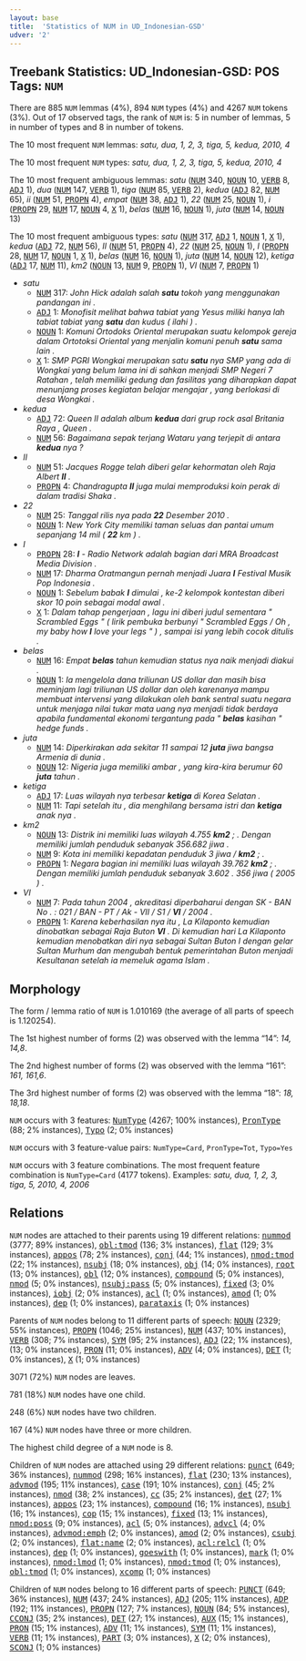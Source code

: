 ```yaml
---
layout: base
title:  'Statistics of NUM in UD_Indonesian-GSD'
udver: '2'
---
```


## Treebank Statistics: UD_Indonesian-GSD: POS Tags: `NUM`

There are 885 `NUM` lemmas (4%), 894 `NUM` types (4%) and 4267 `NUM` tokens (3%).
Out of 17 observed tags, the rank of `NUM` is: 5 in number of lemmas, 5 in number of types and 8 in number of tokens.

The 10 most frequent `NUM` lemmas: <em>satu, dua, 1, 2, 3, tiga, 5, kedua, 2010, 4</em>

The 10 most frequent `NUM` types:  <em>satu, dua, 1, 2, 3, tiga, 5, kedua, 2010, 4</em>

The 10 most frequent ambiguous lemmas: <em>satu</em> (<tt><a href="id_gsd-pos-NUM.html">NUM</a></tt> 340, <tt><a href="id_gsd-pos-NOUN.html">NOUN</a></tt> 10, <tt><a href="id_gsd-pos-VERB.html">VERB</a></tt> 8, <tt><a href="id_gsd-pos-ADJ.html">ADJ</a></tt> 1), <em>dua</em> (<tt><a href="id_gsd-pos-NUM.html">NUM</a></tt> 147, <tt><a href="id_gsd-pos-VERB.html">VERB</a></tt> 1), <em>tiga</em> (<tt><a href="id_gsd-pos-NUM.html">NUM</a></tt> 85, <tt><a href="id_gsd-pos-VERB.html">VERB</a></tt> 2), <em>kedua</em> (<tt><a href="id_gsd-pos-ADJ.html">ADJ</a></tt> 82, <tt><a href="id_gsd-pos-NUM.html">NUM</a></tt> 65), <em>ii</em> (<tt><a href="id_gsd-pos-NUM.html">NUM</a></tt> 51, <tt><a href="id_gsd-pos-PROPN.html">PROPN</a></tt> 4), <em>empat</em> (<tt><a href="id_gsd-pos-NUM.html">NUM</a></tt> 38, <tt><a href="id_gsd-pos-ADJ.html">ADJ</a></tt> 1), <em>22</em> (<tt><a href="id_gsd-pos-NUM.html">NUM</a></tt> 25, <tt><a href="id_gsd-pos-NOUN.html">NOUN</a></tt> 1), <em>i</em> (<tt><a href="id_gsd-pos-PROPN.html">PROPN</a></tt> 29, <tt><a href="id_gsd-pos-NUM.html">NUM</a></tt> 17, <tt><a href="id_gsd-pos-NOUN.html">NOUN</a></tt> 4, <tt><a href="id_gsd-pos-X.html">X</a></tt> 1), <em>belas</em> (<tt><a href="id_gsd-pos-NUM.html">NUM</a></tt> 16, <tt><a href="id_gsd-pos-NOUN.html">NOUN</a></tt> 1), <em>juta</em> (<tt><a href="id_gsd-pos-NUM.html">NUM</a></tt> 14, <tt><a href="id_gsd-pos-NOUN.html">NOUN</a></tt> 13)

The 10 most frequent ambiguous types:  <em>satu</em> (<tt><a href="id_gsd-pos-NUM.html">NUM</a></tt> 317, <tt><a href="id_gsd-pos-ADJ.html">ADJ</a></tt> 1, <tt><a href="id_gsd-pos-NOUN.html">NOUN</a></tt> 1, <tt><a href="id_gsd-pos-X.html">X</a></tt> 1), <em>kedua</em> (<tt><a href="id_gsd-pos-ADJ.html">ADJ</a></tt> 72, <tt><a href="id_gsd-pos-NUM.html">NUM</a></tt> 56), <em>II</em> (<tt><a href="id_gsd-pos-NUM.html">NUM</a></tt> 51, <tt><a href="id_gsd-pos-PROPN.html">PROPN</a></tt> 4), <em>22</em> (<tt><a href="id_gsd-pos-NUM.html">NUM</a></tt> 25, <tt><a href="id_gsd-pos-NOUN.html">NOUN</a></tt> 1), <em>I</em> (<tt><a href="id_gsd-pos-PROPN.html">PROPN</a></tt> 28, <tt><a href="id_gsd-pos-NUM.html">NUM</a></tt> 17, <tt><a href="id_gsd-pos-NOUN.html">NOUN</a></tt> 1, <tt><a href="id_gsd-pos-X.html">X</a></tt> 1), <em>belas</em> (<tt><a href="id_gsd-pos-NUM.html">NUM</a></tt> 16, <tt><a href="id_gsd-pos-NOUN.html">NOUN</a></tt> 1), <em>juta</em> (<tt><a href="id_gsd-pos-NUM.html">NUM</a></tt> 14, <tt><a href="id_gsd-pos-NOUN.html">NOUN</a></tt> 12), <em>ketiga</em> (<tt><a href="id_gsd-pos-ADJ.html">ADJ</a></tt> 17, <tt><a href="id_gsd-pos-NUM.html">NUM</a></tt> 11), <em>km2</em> (<tt><a href="id_gsd-pos-NOUN.html">NOUN</a></tt> 13, <tt><a href="id_gsd-pos-NUM.html">NUM</a></tt> 9, <tt><a href="id_gsd-pos-PROPN.html">PROPN</a></tt> 1), <em>VI</em> (<tt><a href="id_gsd-pos-NUM.html">NUM</a></tt> 7, <tt><a href="id_gsd-pos-PROPN.html">PROPN</a></tt> 1)


* <em>satu</em>
  * <tt><a href="id_gsd-pos-NUM.html">NUM</a></tt> 317: <em>John Hick adalah salah <b>satu</b> tokoh yang menggunakan pandangan ini .</em>
  * <tt><a href="id_gsd-pos-ADJ.html">ADJ</a></tt> 1: <em>Monofisit melihat bahwa tabiat yang Yesus miliki hanya lah tabiat tabiat yang <b>satu</b> dan kudus ( ilahi ) .</em>
  * <tt><a href="id_gsd-pos-NOUN.html">NOUN</a></tt> 1: <em>Komuni Ortodoks Oriental merupakan suatu kelompok gereja dalam Ortotoksi Oriental yang menjalin komuni penuh <b>satu</b> sama lain .</em>
  * <tt><a href="id_gsd-pos-X.html">X</a></tt> 1: <em>SMP PGRI Wongkai merupakan satu <b>satu</b> nya SMP yang ada di Wongkai yang belum lama ini di sahkan menjadi SMP Negeri 7 Ratahan , telah memiliki gedung dan fasilitas yang diharapkan dapat menunjang proses kegiatan belajar mengajar , yang berlokasi di desa Wongkai .</em>
* <em>kedua</em>
  * <tt><a href="id_gsd-pos-ADJ.html">ADJ</a></tt> 72: <em>Queen II adalah album <b>kedua</b> dari grup rock asal Britania Raya , Queen .</em>
  * <tt><a href="id_gsd-pos-NUM.html">NUM</a></tt> 56: <em>Bagaimana sepak terjang Wataru yang terjepit di antara <b>kedua</b> nya ?</em>
* <em>II</em>
  * <tt><a href="id_gsd-pos-NUM.html">NUM</a></tt> 51: <em>Jacques Rogge telah diberi gelar kehormatan oleh Raja Albert <b>II</b> .</em>
  * <tt><a href="id_gsd-pos-PROPN.html">PROPN</a></tt> 4: <em>Chandragupta <b>II</b> juga mulai memproduksi koin perak di dalam tradisi Shaka .</em>
* <em>22</em>
  * <tt><a href="id_gsd-pos-NUM.html">NUM</a></tt> 25: <em>Tanggal rilis nya pada <b>22</b> Desember 2010 .</em>
  * <tt><a href="id_gsd-pos-NOUN.html">NOUN</a></tt> 1: <em>New York City memiliki taman seluas dan pantai umum sepanjang 14 mil ( <b>22</b> km ) .</em>
* <em>I</em>
  * <tt><a href="id_gsd-pos-PROPN.html">PROPN</a></tt> 28: <em><b>I</b> - Radio Network adalah bagian dari MRA Broadcast Media Division .</em>
  * <tt><a href="id_gsd-pos-NUM.html">NUM</a></tt> 17: <em>Dharma Oratmangun pernah menjadi Juara <b>I</b> Festival Musik Pop Indonesia .</em>
  * <tt><a href="id_gsd-pos-NOUN.html">NOUN</a></tt> 1: <em>Sebelum babak <b>I</b> dimulai , ke-2 kelompok kontestan diberi skor 10 poin sebagai modal awal .</em>
  * <tt><a href="id_gsd-pos-X.html">X</a></tt> 1: <em>Dalam tahap pengerjaan , lagu ini diberi judul sementara " Scrambled Eggs " ( lirik pembuka berbunyi " Scrambled Eggs / Oh , my baby how <b>I</b> love your legs " ) , sampai isi yang lebih cocok ditulis .</em>
* <em>belas</em>
  * <tt><a href="id_gsd-pos-NUM.html">NUM</a></tt> 16: <em>Empat <b>belas</b> tahun kemudian status nya naik menjadi diakui .</em>
  * <tt><a href="id_gsd-pos-NOUN.html">NOUN</a></tt> 1: <em>Ia mengelola dana triliunan US dollar dan masih bisa meminjam lagi triliunan US dollar dan oleh karenanya mampu membuat intervensi yang dilakukan oleh bank sentral suatu negara untuk menjaga nilai tukar mata uang nya menjadi tidak berdaya apabila fundamental ekonomi tergantung pada " <b>belas</b> kasihan " hedge funds .</em>
* <em>juta</em>
  * <tt><a href="id_gsd-pos-NUM.html">NUM</a></tt> 14: <em>Diperkirakan ada sekitar 11 sampai 12 <b>juta</b> jiwa bangsa Armenia di dunia .</em>
  * <tt><a href="id_gsd-pos-NOUN.html">NOUN</a></tt> 12: <em>Nigeria juga memiliki ambar , yang kira-kira berumur 60 <b>juta</b> tahun .</em>
* <em>ketiga</em>
  * <tt><a href="id_gsd-pos-ADJ.html">ADJ</a></tt> 17: <em>Luas wilayah nya terbesar <b>ketiga</b> di Korea Selatan .</em>
  * <tt><a href="id_gsd-pos-NUM.html">NUM</a></tt> 11: <em>Tapi setelah itu , dia menghilang bersama istri dan <b>ketiga</b> anak nya .</em>
* <em>km2</em>
  * <tt><a href="id_gsd-pos-NOUN.html">NOUN</a></tt> 13: <em>Distrik ini memiliki luas wilayah 4.755 <b>km2</b> ; . Dengan memiliki jumlah penduduk sebanyak 356.682 jiwa .</em>
  * <tt><a href="id_gsd-pos-NUM.html">NUM</a></tt> 9: <em>Kota ini memiliki kepadatan penduduk 3 jiwa / <b>km2</b> ; .</em>
  * <tt><a href="id_gsd-pos-PROPN.html">PROPN</a></tt> 1: <em>Negara bagian ini memiliki luas wilayah 39.762 <b>km2</b> ; . Dengan memiliki jumlah penduduk sebanyak 3.602 . 356 jiwa ( 2005 ) .</em>
* <em>VI</em>
  * <tt><a href="id_gsd-pos-NUM.html">NUM</a></tt> 7: <em>Pada tahun 2004 , akreditasi diperbaharui dengan SK - BAN No . : 021 / BAN - PT / Ak - VII / S1 / <b>VI</b> / 2004 .</em>
  * <tt><a href="id_gsd-pos-PROPN.html">PROPN</a></tt> 1: <em>Karena keberhasilan nya itu , La Kilaponto kemudian dinobatkan sebagai Raja Buton <b>VI</b> . Di kemudian hari La Kilaponto kemudian menobatkan diri nya sebagai Sultan Buton I dengan gelar Sultan Murhum dan mengubah bentuk pemerintahan Buton menjadi Kesultanan setelah ia memeluk agama Islam .</em>

## Morphology

The form / lemma ratio of `NUM` is 1.010169 (the average of all parts of speech is 1.120254).

The 1st highest number of forms (2) was observed with the lemma “14”: <em>14, 14,8</em>.

The 2nd highest number of forms (2) was observed with the lemma “161”: <em>161, 161,6</em>.

The 3rd highest number of forms (2) was observed with the lemma “18”: <em>18, 18,18</em>.

`NUM` occurs with 3 features: <tt><a href="id_gsd-feat-NumType.html">NumType</a></tt> (4267; 100% instances), <tt><a href="id_gsd-feat-PronType.html">PronType</a></tt> (88; 2% instances), <tt><a href="id_gsd-feat-Typo.html">Typo</a></tt> (2; 0% instances)

`NUM` occurs with 3 feature-value pairs: `NumType=Card`, `PronType=Tot`, `Typo=Yes`

`NUM` occurs with 3 feature combinations.
The most frequent feature combination is `NumType=Card` (4177 tokens).
Examples: <em>satu, dua, 1, 2, 3, tiga, 5, 2010, 4, 2006</em>


## Relations

`NUM` nodes are attached to their parents using 19 different relations: <tt><a href="id_gsd-dep-nummod.html">nummod</a></tt> (3777; 89% instances), <tt><a href="id_gsd-dep-obl-tmod.html">obl:tmod</a></tt> (136; 3% instances), <tt><a href="id_gsd-dep-flat.html">flat</a></tt> (129; 3% instances), <tt><a href="id_gsd-dep-appos.html">appos</a></tt> (78; 2% instances), <tt><a href="id_gsd-dep-conj.html">conj</a></tt> (44; 1% instances), <tt><a href="id_gsd-dep-nmod-tmod.html">nmod:tmod</a></tt> (22; 1% instances), <tt><a href="id_gsd-dep-nsubj.html">nsubj</a></tt> (18; 0% instances), <tt><a href="id_gsd-dep-obj.html">obj</a></tt> (14; 0% instances), <tt><a href="id_gsd-dep-root.html">root</a></tt> (13; 0% instances), <tt><a href="id_gsd-dep-obl.html">obl</a></tt> (12; 0% instances), <tt><a href="id_gsd-dep-compound.html">compound</a></tt> (5; 0% instances), <tt><a href="id_gsd-dep-nmod.html">nmod</a></tt> (5; 0% instances), <tt><a href="id_gsd-dep-nsubj-pass.html">nsubj:pass</a></tt> (5; 0% instances), <tt><a href="id_gsd-dep-fixed.html">fixed</a></tt> (3; 0% instances), <tt><a href="id_gsd-dep-iobj.html">iobj</a></tt> (2; 0% instances), <tt><a href="id_gsd-dep-acl.html">acl</a></tt> (1; 0% instances), <tt><a href="id_gsd-dep-amod.html">amod</a></tt> (1; 0% instances), <tt><a href="id_gsd-dep-dep.html">dep</a></tt> (1; 0% instances), <tt><a href="id_gsd-dep-parataxis.html">parataxis</a></tt> (1; 0% instances)

Parents of `NUM` nodes belong to 11 different parts of speech: <tt><a href="id_gsd-pos-NOUN.html">NOUN</a></tt> (2329; 55% instances), <tt><a href="id_gsd-pos-PROPN.html">PROPN</a></tt> (1046; 25% instances), <tt><a href="id_gsd-pos-NUM.html">NUM</a></tt> (437; 10% instances), <tt><a href="id_gsd-pos-VERB.html">VERB</a></tt> (308; 7% instances), <tt><a href="id_gsd-pos-SYM.html">SYM</a></tt> (95; 2% instances), <tt><a href="id_gsd-pos-ADJ.html">ADJ</a></tt> (22; 1% instances),  (13; 0% instances), <tt><a href="id_gsd-pos-PRON.html">PRON</a></tt> (11; 0% instances), <tt><a href="id_gsd-pos-ADV.html">ADV</a></tt> (4; 0% instances), <tt><a href="id_gsd-pos-DET.html">DET</a></tt> (1; 0% instances), <tt><a href="id_gsd-pos-X.html">X</a></tt> (1; 0% instances)

3071 (72%) `NUM` nodes are leaves.

781 (18%) `NUM` nodes have one child.

248 (6%) `NUM` nodes have two children.

167 (4%) `NUM` nodes have three or more children.

The highest child degree of a `NUM` node is 8.

Children of `NUM` nodes are attached using 29 different relations: <tt><a href="id_gsd-dep-punct.html">punct</a></tt> (649; 36% instances), <tt><a href="id_gsd-dep-nummod.html">nummod</a></tt> (298; 16% instances), <tt><a href="id_gsd-dep-flat.html">flat</a></tt> (230; 13% instances), <tt><a href="id_gsd-dep-advmod.html">advmod</a></tt> (195; 11% instances), <tt><a href="id_gsd-dep-case.html">case</a></tt> (191; 10% instances), <tt><a href="id_gsd-dep-conj.html">conj</a></tt> (45; 2% instances), <tt><a href="id_gsd-dep-nmod.html">nmod</a></tt> (38; 2% instances), <tt><a href="id_gsd-dep-cc.html">cc</a></tt> (35; 2% instances), <tt><a href="id_gsd-dep-det.html">det</a></tt> (27; 1% instances), <tt><a href="id_gsd-dep-appos.html">appos</a></tt> (23; 1% instances), <tt><a href="id_gsd-dep-compound.html">compound</a></tt> (16; 1% instances), <tt><a href="id_gsd-dep-nsubj.html">nsubj</a></tt> (16; 1% instances), <tt><a href="id_gsd-dep-cop.html">cop</a></tt> (15; 1% instances), <tt><a href="id_gsd-dep-fixed.html">fixed</a></tt> (13; 1% instances), <tt><a href="id_gsd-dep-nmod-poss.html">nmod:poss</a></tt> (9; 0% instances), <tt><a href="id_gsd-dep-acl.html">acl</a></tt> (5; 0% instances), <tt><a href="id_gsd-dep-advcl.html">advcl</a></tt> (4; 0% instances), <tt><a href="id_gsd-dep-advmod-emph.html">advmod:emph</a></tt> (2; 0% instances), <tt><a href="id_gsd-dep-amod.html">amod</a></tt> (2; 0% instances), <tt><a href="id_gsd-dep-csubj.html">csubj</a></tt> (2; 0% instances), <tt><a href="id_gsd-dep-flat-name.html">flat:name</a></tt> (2; 0% instances), <tt><a href="id_gsd-dep-acl-relcl.html">acl:relcl</a></tt> (1; 0% instances), <tt><a href="id_gsd-dep-dep.html">dep</a></tt> (1; 0% instances), <tt><a href="id_gsd-dep-goeswith.html">goeswith</a></tt> (1; 0% instances), <tt><a href="id_gsd-dep-mark.html">mark</a></tt> (1; 0% instances), <tt><a href="id_gsd-dep-nmod-lmod.html">nmod:lmod</a></tt> (1; 0% instances), <tt><a href="id_gsd-dep-nmod-tmod.html">nmod:tmod</a></tt> (1; 0% instances), <tt><a href="id_gsd-dep-obl-tmod.html">obl:tmod</a></tt> (1; 0% instances), <tt><a href="id_gsd-dep-xcomp.html">xcomp</a></tt> (1; 0% instances)

Children of `NUM` nodes belong to 16 different parts of speech: <tt><a href="id_gsd-pos-PUNCT.html">PUNCT</a></tt> (649; 36% instances), <tt><a href="id_gsd-pos-NUM.html">NUM</a></tt> (437; 24% instances), <tt><a href="id_gsd-pos-ADJ.html">ADJ</a></tt> (205; 11% instances), <tt><a href="id_gsd-pos-ADP.html">ADP</a></tt> (192; 11% instances), <tt><a href="id_gsd-pos-PROPN.html">PROPN</a></tt> (127; 7% instances), <tt><a href="id_gsd-pos-NOUN.html">NOUN</a></tt> (84; 5% instances), <tt><a href="id_gsd-pos-CCONJ.html">CCONJ</a></tt> (35; 2% instances), <tt><a href="id_gsd-pos-DET.html">DET</a></tt> (27; 1% instances), <tt><a href="id_gsd-pos-AUX.html">AUX</a></tt> (15; 1% instances), <tt><a href="id_gsd-pos-PRON.html">PRON</a></tt> (15; 1% instances), <tt><a href="id_gsd-pos-ADV.html">ADV</a></tt> (11; 1% instances), <tt><a href="id_gsd-pos-SYM.html">SYM</a></tt> (11; 1% instances), <tt><a href="id_gsd-pos-VERB.html">VERB</a></tt> (11; 1% instances), <tt><a href="id_gsd-pos-PART.html">PART</a></tt> (3; 0% instances), <tt><a href="id_gsd-pos-X.html">X</a></tt> (2; 0% instances), <tt><a href="id_gsd-pos-SCONJ.html">SCONJ</a></tt> (1; 0% instances)

